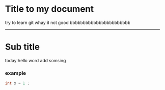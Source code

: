 
# Title to my document 

try to learn git 
whay it not good
bbbbbbbbbbbbbbbbbbbbbbb
************
# Sub title 
today hello word
add somsing
### example
```cpp
int x = 1 ;
```
